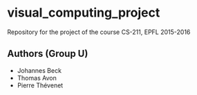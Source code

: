 # visual_computing_project

Repository for the project of the course CS-211, EPFL 2015-2016

## Authors (Group U)
   * Johannes Beck
   * Thomas Avon
   * Pierre Thévenet
